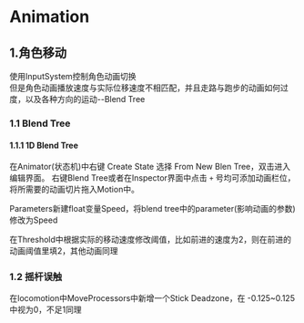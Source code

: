# Animation

## 1.角色移动

使用InputSystem控制角色动画切换  
但是角色动画播放速度与实际位移速度不相匹配，并且走路与跑步的动画如何过度，以及各种方向的运动--Blend Tree

### 1.1 Blend Tree

#### 1.1.1 1D Blend Tree
在Animator(状态机)中右键 Create State 选择 From New Blen Tree，双击进入编辑界面。 右键Blend Tree或者在Inspector界面中点击 `+` 号均可添加动画栏位，将所需要的动画切片拖入Motion中。

Parameters新建float变量Speed，将blend tree中的parameter(影响动画的参数)修改为Speed  

在Threshold中根据实际的移动速度修改阈值，比如前进的速度为2，则在前进的动画阈值里填2，其他动画同理

### 1.2 摇杆误触
在locomotion中MoveProcessors中新增一个Stick Deadzone，在 -0.125~0.125中视为0，不足1同理